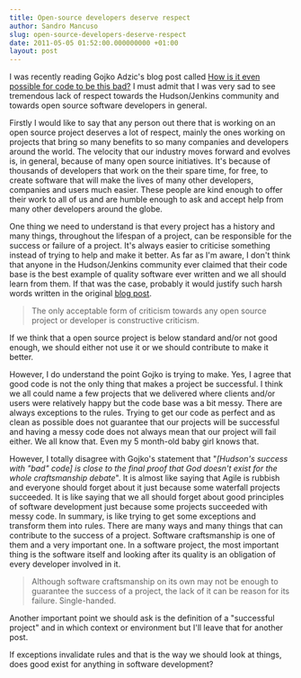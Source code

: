```yaml
---
title: Open-source developers deserve respect
author: Sandro Mancuso
slug: open-source-developers-deserve-respect
date: 2011-05-05 01:52:00.000000000 +01:00
layout: post
---
```


I was recently reading Gojko Adzic's blog
post called <a href="http://gojko.net/2011/04/05/how-is-it-even-possible-code-to-be-this-bad/">How is it even possible for code to be this
bad?</a>
I must admit that I was very sad to see tremendous lack of respect
towards the Hudson/Jenkins community and towards open source software
developers in general.

Firstly I would like to say that any person out there that is working on
an open source project deserves a lot of respect, mainly the ones
working on projects that bring so many benefits to so many companies and
developers around the world. The velocity that our industry moves
forward and evolves is, in general, because of many open source
initiatives. It's because of thousands of developers that work on the
their spare time, for free, to create software that will make the lives
of many other developers, companies and users much easier. These people
are kind enough to offer their work to all of us and are humble enough
to ask and accept help from many other developers around the globe.

One thing we need to understand is that every project has a history and
many things, throughout the lifespan of a project, can be responsible
for the success or failure of a project. It's always easier to criticise
something instead of trying to help and make it better. As far as I'm
aware, I don't think that anyone in the Hudson/Jenkins community ever
claimed that their code base is the best example of quality software
ever written and we all should learn from them. If that was the case,
probably it would justify such harsh words written in the original <a href="http://gojko.net/2011/04/05/how-is-it-even-possible-code-to-be-this-bad/">blog
post</a>. 

<blockquote>
The only acceptable form of criticism towards any open source project
or developer is constructive criticism.
</blockquote>

If we think that a open source project is below standard and/or not good
enough, we should either not use it or we should contribute to make it
better.

However, I do understand the point Gojko is trying to make. Yes, I agree
that good code is not the only thing that makes a project be successful.
I think we all could name a few projects that we delivered where clients
and/or users were relatively happy but the code base was a bit messy.
There are always exceptions to the rules. Trying to get our code as
perfect and as clean as possible does not guarantee that our projects
will be successful and having a messy code does not always mean that our
project will fail either. We all know that. Even my 5 month-old baby
girl knows that.

However, I totally disagree with Gojko&#39;s statement that &quot;<em>[Hudson&#39;s
success with &quot;bad&quot; code] is close to the final proof that God doesn&#39;t
exist for the whole craftsmanship debate</em>&quot;. It is almost like saying
that Agile is rubbish and everyone should forget about it just because
some waterfall projects succeeded. It is like saying that we all should
forget about good principles of software development just because some
projects succeeded with messy code. In summary, is like trying to get
some exceptions and transform them into rules. There are many ways and
many things that can contribute to the success of a project. Software
craftsmanship is one of them and a very important one. In a software
project, the most important thing is the software itself and looking
after its quality is an obligation of every developer involved in it.

<blockquote>
Although software craftsmanship on its own may not be enough to
guarantee the success of a project, the lack of it can be reason for
its failure. Single-handed.
</blockquote>

Another important point we should ask is the definition of a &quot;successful
project&quot; and in which context or environment but I&#39;ll leave that for
another post.

If exceptions invalidate rules and that is the way we should look at
things, does good exist for anything in software development?
